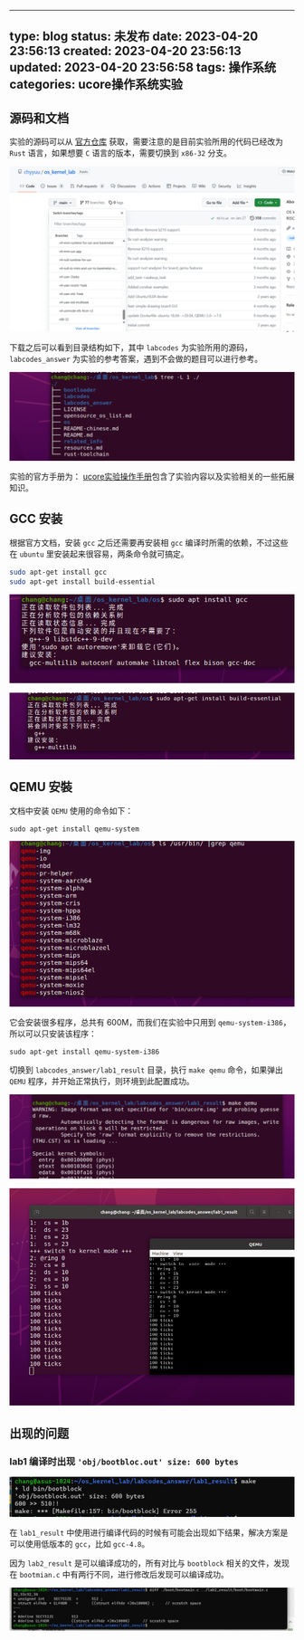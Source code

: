 

---
type: blog
status: 未发布
date: 2023-04-20 23:56:13
created: 2023-04-20 23:56:13
updated: 2023-04-20 23:56:58
tags: 操作系统
categories: ucore操作系统实验
---

## 源码和文档

实验的源码可以从 [官方仓库](https://github.com/chyyuu/os_kernel_lab) 获取，需要注意的是目前实验所用的代码已经改为 `Rust` 语言，如果想要 `C` 语言的版本，需要切换到 `x86-32` 分支。

![](附件/image/ucore操作系统实验：环境搭建_image_1.png)

下载之后可以看到目录结构如下，其中 `labcodes` 为实验所用的源码，`labcodes_answer` 为实验的参考答案，遇到不会做的题目可以进行参考。

![](附件/image/ucore操作系统实验：环境搭建_image_2.png)
 
 实验的官方手册为： [ucore实验操作手册](https://github.com/chyyuu/ucore_os_docs)包含了实验内容以及实验相关的一些拓展知识。

## GCC 安装

根据官方文档，安装 `gcc` 之后还需要再安装相 `gcc` 编译时所需的依赖，不过这些在 `ubuntu` 里安装起来很容易，两条命令就可搞定。

```bash
sudo apt-get install gcc
sudo apt-get install build-essential
```

![](附件/image/ucore操作系统实验：环境搭建_image_3.png)

![](附件/image/ucore操作系统实验：环境搭建_image_4.png)

## QEMU 安裝


文档中安装 `QEMU` 使用的命令如下：

```
sudo apt-get install qemu-system
```

![](附件/image/ucore操作系统实验：环境搭建_image_5.png)

它会安装很多程序，总共有 600M，而我们在实验中只用到 `qemu-system-i386`，所以可以只安装该程序：

```
sudo apt-get install qemu-system-i386
```

切换到 `labcodes_answer/lab1_result` 目录，执行 `make qemu` 命令，如果弹出 `QEMU` 程序，并开始正常执行，则环境到此配置成功。

![](附件/image/ucore操作系统实验：环境搭建_image_6.png)

![](附件/image/ucore操作系统实验：环境搭建_image_7.png)

## 出现的问题

### lab1 编译时出现 `'obj/bootbloc.out' size: 600 bytes` 

![](附件/image/ucore操作系统实验：环境搭建_image_8.png)

在 `lab1_result` 中使用进行编译代码的时候有可能会出现如下结果，解决方案是可以使用低版本的 `gcc`，比如 `gcc-4.8`。

因为 `lab2_result` 是可以编译成功的，所有对比与 `bootblock` 相关的文件，发现在 `bootmian.c` 中有两行不同，进行修改后发现可以编译成功。

![](附件/image/ucore操作系统实验：环境搭建_image_9.png)